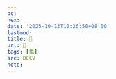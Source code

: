 ```yaml
---
bc:
hex:
date: '2025-10-13T10:26:50+08:00'
lastmod:
title: 􂤡
url: 􂤡
tags: [龜]
src: DCCV
note:
---
```

